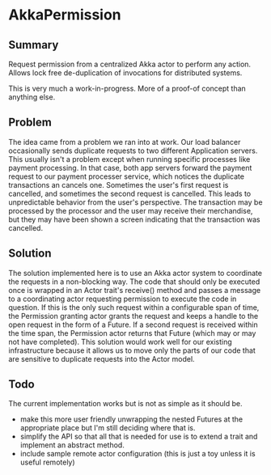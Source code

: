 AkkaPermission
==============

Summary
--------
Request permission from a centralized Akka actor to perform any action. Allows lock free de-duplication of invocations for distributed systems.

This is very much a work-in-progress. More of a proof-of concept than anything else.

Problem
---------
The idea came from a problem we ran into at work. Our load balancer occasionally sends duplicate requests to two different Application servers. This usually isn't a problem except when running specific processes like payment processing. In that case, both app servers forward the payment request to our payment processer service, which notices the duplicate transactions an cancels one. Sometimes the user's first request is cancelled, and sometimes the second request is cancelled. This leads to unpredictable behavior from the user's perspective. The transaction may be processed by the processor and the user may receive their merchandise, but they may have been shown a screen indicating that the transaction was cancelled.

Solution
---------
The solution implemented here is to use an Akka actor system to coordinate the requests in a non-blocking way. The code that should only be executed once is wrapped in an Actor trait's receive() method and passes a message to a coordinating actor requesting permission to execute the code in question. If this is the only such request within a configurable span of time, the Permission granting actor grants the request and keeps a handle to the open request in the form of a Future. If a second request is received within the time span, the Permission actor returns that Future (which may or may not have completed). This solution would work well for our existing infrastructure because it allows us to move only the parts of our code that are sensitive to duplicate requests into the Actor model.

Todo
-----
The current implementation works but is not as simple as it should be. 

* make this more user friendly unwrapping the nested Futures at the appropriate place but I'm still deciding where that is. 
* simplify the API so that all that is needed for use is to extend a trait and implement an abstract method.
* include sample remote actor configuration (this is just a toy unless it is useful remotely)
